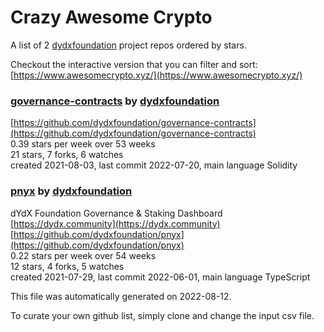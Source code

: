 # Crazy Awesome Crypto
A list of 2 [dydxfoundation](https://github.com/dydxfoundation) project repos ordered by stars.  

Checkout the interactive version that you can filter and sort: 
[https://www.awesomecrypto.xyz/](https://www.awesomecrypto.xyz/)  


### [governance-contracts](https://github.com/dydxfoundation/governance-contracts) by [dydxfoundation](https://github.com/dydxfoundation)  
  
[https://github.com/dydxfoundation/governance-contracts](https://github.com/dydxfoundation/governance-contracts)  
0.39 stars per week over 53 weeks  
21 stars, 7 forks, 6 watches  
created 2021-08-03, last commit 2022-07-20, main language Solidity  


### [pnyx](https://github.com/dydxfoundation/pnyx) by [dydxfoundation](https://github.com/dydxfoundation)  
dYdX Foundation Governance & Staking Dashboard  
[https://dydx.community](https://dydx.community)  
[https://github.com/dydxfoundation/pnyx](https://github.com/dydxfoundation/pnyx)  
0.22 stars per week over 54 weeks  
12 stars, 4 forks, 5 watches  
created 2021-07-29, last commit 2022-06-01, main language TypeScript  


This file was automatically generated on 2022-08-12.  

To curate your own github list, simply clone and change the input csv file.  